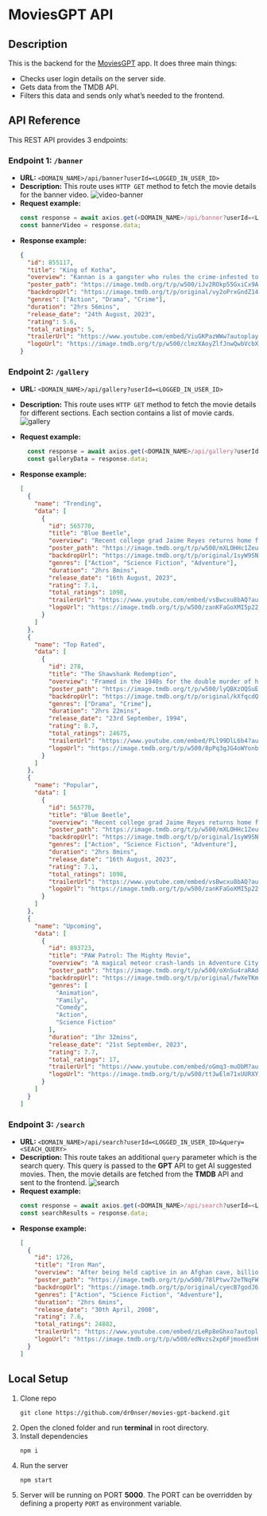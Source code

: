 # MoviesGPT API

## Description

This is the backend for the [MoviesGPT](https://github.com/dr0nser/movies-gpt) app. It does three main things:

- Checks user login details on the server side.
- Gets data from the TMDB API.
- Filters this data and sends only what’s needed to the frontend.

## API Reference

This REST API provides 3 endpoints:

### Endpoint 1: `/banner`

- **URL:** `<DOMAIN_NAME>/api/banner?userId=<LOGGED_IN_USER_ID>`
- **Description:** This route uses `HTTP GET` method to fetch the movie details for the banner video.
  ![video-banner](https://github.com/dr0nser/movies-gpt-backend/assets/80523007/0b8d5f0a-51aa-43c9-9fa1-beab396bfd80)
- **Request example:**
  ```javascript
  const response = await axios.get(<DOMAIN_NAME>/api/banner?userId=<LOGGED_IN_USER_ID>);
  const bannerVideo = response.data;
  ```
- **Response example:**
  ```json
  {
    "id": 855117,
    "title": "King of Kotha",
    "overview": "Kannan is a gangster who rules the crime-infested town of Kotha. After getting humiliated by Kannan and his men, CI Shahul Haasan tactfully plots the return of former gangster named Kotha Rajendran alias 'Raju', thus leading to a transformative turn of events.",
    "poster_path": "https://image.tmdb.org/t/p/w500/iJv2ROkp55GxiCx9AFECZ2Cj2RJ.jpg",
    "backdropUrl": "https://image.tmdb.org/t/p/original/vy2oPrxGndZ14kXgyShPZaPzDQp.jpg",
    "genres": ["Action", "Drama", "Crime"],
    "duration": "2hrs 56mins",
    "release_date": "24th August, 2023",
    "rating": 5.6,
    "total_ratings": 5,
    "trailerUrl": "https://www.youtube.com/embed/ViuGKPazWWw?autoplay=1&mute=1&loop=1&playlist=ViuGKPazWWw&controls=0&showinfo=0&vq=hd1080",
    "logoUrl": "https://image.tmdb.org/t/p/w500/clmzXAoyZlfJnwQwbVcbXwLAsUn.png"
  }
  ```

### Endpoint 2: `/gallery`

- **URL:** `<DOMAIN_NAME>/api/gallery?userId=<LOGGED_IN_USER_ID>`
- **Description:** This route uses `HTTP GET` method to fetch the movie details for different sections. Each section contains a list of movie cards.
  ![gallery](https://github.com/dr0nser/movies-gpt-backend/assets/80523007/4ede376c-59a3-43f0-af75-562ddaaf35ae)
- **Request example:**

  ```javascript
    const response = await axios.get(<DOMAIN_NAME>/api/gallery?userId=<LOGGED_IN_USER_ID>);
    const galleryData = response.data;
  ```

- **Response example:**
  ```json
  [
    {
      "name": "Trending",
      "data": [
        {
          "id": 565770,
          "title": "Blue Beetle",
          "overview": "Recent college grad Jaime Reyes returns home full of aspirations for his future, only to find that home is not quite as he left it. As he searches to find his purpose in the world, fate intervenes when Jaime unexpectedly finds himself in possession of an ancient relic of alien biotechnology: the Scarab.",
          "poster_path": "https://image.tmdb.org/t/p/w500/mXLOHHc1Zeuwsl4xYKjKh2280oL.jpg",
          "backdropUrl": "https://image.tmdb.org/t/p/original/1syW9SNna38rSl9fnXwc9fP7POW.jpg",
          "genres": ["Action", "Science Fiction", "Adventure"],
          "duration": "2hrs 8mins",
          "release_date": "16th August, 2023",
          "rating": 7.1,
          "total_ratings": 1098,
          "trailerUrl": "https://www.youtube.com/embed/vsBwcxu8bAQ?autoplay=1&mute=1&loop=1&playlist=vsBwcxu8bAQ&controls=0&showinfo=0&vq=hd1080",
          "logoUrl": "https://image.tmdb.org/t/p/w500/zanKFaGoXMI5p22vj4VB3rvM5Eg.png"
        }
      ]
    },
    {
      "name": "Top Rated",
      "data": [
        {
          "id": 278,
          "title": "The Shawshank Redemption",
          "overview": "Framed in the 1940s for the double murder of his wife and her lover, upstanding banker Andy Dufresne begins a new life at the Shawshank prison, where he puts his accounting skills to work for an amoral warden. During his long stretch in prison, Dufresne comes to be admired by the other inmates -- including an older prisoner named Red -- for his integrity and unquenchable sense of hope.",
          "poster_path": "https://image.tmdb.org/t/p/w500/lyQBXzOQSuE59IsHyhrp0qIiPAz.jpg",
          "backdropUrl": "https://image.tmdb.org/t/p/original/kXfqcdQKsToO0OUXHcrrNCHDBzO.jpg",
          "genres": ["Drama", "Crime"],
          "duration": "2hrs 22mins",
          "release_date": "23rd September, 1994",
          "rating": 8.7,
          "total_ratings": 24675,
          "trailerUrl": "https://www.youtube.com/embed/PLl99DlL6b4?autoplay=1&mute=1&loop=1&playlist=PLl99DlL6b4&controls=0&showinfo=0&vq=hd1080",
          "logoUrl": "https://image.tmdb.org/t/p/w500/8pPq3gJG4oWYonbL6DaHslJeCaM.png"
        }
      ]
    },
    {
      "name": "Popular",
      "data": [
        {
          "id": 565770,
          "title": "Blue Beetle",
          "overview": "Recent college grad Jaime Reyes returns home full of aspirations for his future, only to find that home is not quite as he left it. As he searches to find his purpose in the world, fate intervenes when Jaime unexpectedly finds himself in possession of an ancient relic of alien biotechnology: the Scarab.",
          "poster_path": "https://image.tmdb.org/t/p/w500/mXLOHHc1Zeuwsl4xYKjKh2280oL.jpg",
          "backdropUrl": "https://image.tmdb.org/t/p/original/1syW9SNna38rSl9fnXwc9fP7POW.jpg",
          "genres": ["Action", "Science Fiction", "Adventure"],
          "duration": "2hrs 8mins",
          "release_date": "16th August, 2023",
          "rating": 7.1,
          "total_ratings": 1098,
          "trailerUrl": "https://www.youtube.com/embed/vsBwcxu8bAQ?autoplay=1&mute=1&loop=1&playlist=vsBwcxu8bAQ&controls=0&showinfo=0&vq=hd1080",
          "logoUrl": "https://image.tmdb.org/t/p/w500/zanKFaGoXMI5p22vj4VB3rvM5Eg.png"
        }
      ]
    },
    {
      "name": "Upcoming",
      "data": [
        {
          "id": 893723,
          "title": "PAW Patrol: The Mighty Movie",
          "overview": "A magical meteor crash-lands in Adventure City, gives the PAW Patrol pups superpowers, and transforms them into The Mighty Pups. When the Patrol's archrival Humdinger breaks out of jail and teams up with mad scientist Victoria Vance to steal the powers for themselves, the Mighty Pups must save Adventure City and stop the supervillains before it's too late.",
          "poster_path": "https://image.tmdb.org/t/p/w500/oXnSu4raRAd65QVBQXvdHMC6AuW.jpg",
          "backdropUrl": "https://image.tmdb.org/t/p/original/fwXeTKmJvlv7kbH8QDmbykGfMeK.jpg",
          "genres": [
            "Animation",
            "Family",
            "Comedy",
            "Action",
            "Science Fiction"
          ],
          "duration": "1hr 32mins",
          "release_date": "21st September, 2023",
          "rating": 7.7,
          "total_ratings": 17,
          "trailerUrl": "https://www.youtube.com/embed/oGmq3-muObM?autoplay=1&mute=1&loop=1&playlist=oGmq3-muObM&controls=0&showinfo=0&vq=hd1080",
          "logoUrl": "https://image.tmdb.org/t/p/w500/tt3wElm71xUURXY0Yb1RtsvszHz.png"
        }
      ]
    }
  ]
  ```

### Endpoint 3: `/search`

- **URL:** `<DOMAIN_NAME>/api/search?userId=<LOGGED_IN_USER_ID>&query=<SEACH_QUERY>`
- **Description:** This route takes an additional `query` parameter which is the search query. This query is passed to the **GPT** API to get AI suggested movies. Then, the movie details are fetched from the **TMDB** API and sent to the frontend.
  ![search](https://github.com/dr0nser/movies-gpt-backend/assets/80523007/00bfac63-8a0d-4861-a055-7b8e14351818)
- **Request example:**
  ```javascript
  const response = await axios.get(<DOMAIN_NAME>/api/search?userId=<LOGGED_IN_USER_ID>&query=<SEACH_QUERY>);
  const searchResults = response.data;
  ```
- **Response example:**
  ```json
  [
    {
      "id": 1726,
      "title": "Iron Man",
      "overview": "After being held captive in an Afghan cave, billionaire engineer Tony Stark creates a unique weaponized suit of armor to fight evil.",
      "poster_path": "https://image.tmdb.org/t/p/w500/78lPtwv72eTNqFW9COBYI0dWDJa.jpg",
      "backdropUrl": "https://image.tmdb.org/t/p/original/cyecB7godJ6kNHGONFjUyVN9OX5.jpg",
      "genres": ["Action", "Science Fiction", "Adventure"],
      "duration": "2hrs 6mins",
      "release_date": "30th April, 2008",
      "rating": 7.6,
      "total_ratings": 24882,
      "trailerUrl": "https://www.youtube.com/embed/zLeRp8eGhxo?autoplay=1&mute=1&loop=1&playlist=zLeRp8eGhxo&controls=0&showinfo=0&vq=hd1080",
      "logoUrl": "https://image.tmdb.org/t/p/w500/edNvzs2xp6Fjmoed5nHNVuAb97Z.png"
    }
  ]
  ```

## Local Setup

1. Clone repo
   ```shell
   git clone https://github.com/dr0nser/movies-gpt-backend.git
   ```
2. Open the cloned folder and run **terminal** in root directory.
3. Install dependencies
   ```shell
   npm i
   ```
4. Run the server
   ```shell
   npm start
   ```
5. Server will be running on PORT **5000**. The PORT can be overridden by defining a property `PORT` as environment variable.
